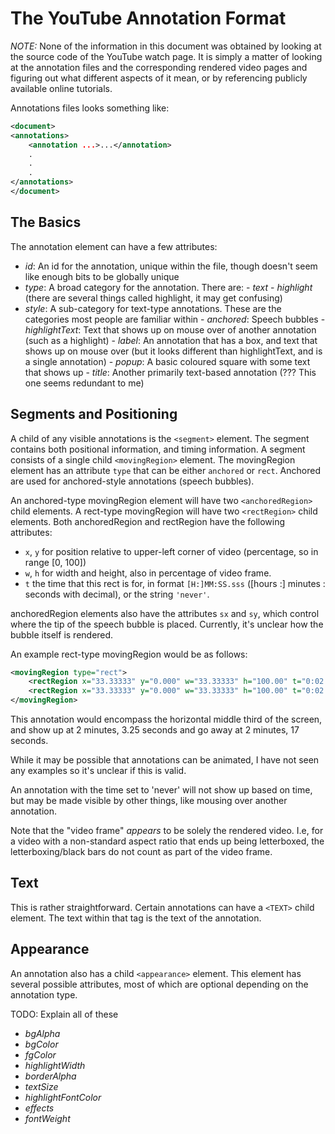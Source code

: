 The YouTube Annotation Format
================

_NOTE:_ None of the information in this document was obtained by looking at the source code of the YouTube watch page. It is simply a matter of looking at the annotation files and the corresponding rendered video pages and figuring out what different aspects of it mean, or by referencing publicly available online tutorials.

Annotations files looks something like:

```xml
<document>
<annotations>
	<annotation ...>...</annotation>
	.
	.
	.
</annotations>
</document>
```

## The Basics

The annotation element can have a few attributes:
	
- _id_: An id for the annotation, unique within the file, though doesn't seem like enough bits to be globally unique
- _type_: A broad category for the annotation. There are:
	    - _text_
		- _highlight_ (there are several things called highlight, it may get confusing)
- _style_: A sub-category for text-type annotations. These are the categories most people are familiar within
	    - _anchored_: Speech bubbles
		- _highlightText_: Text that shows up on mouse over of another annotation (such as a highlight)
		- _label_: An annotation that has a box, and text that shows up on mouse over (but it looks different than highlightText, and is a single annotation)
		- _popup_: A basic coloured square with some text that shows up
		- _title_: Another primarily text-based annotation (??? This one seems redundant to me)

## Segments and Positioning
		
A child of any visible annotations is the `<segment>` element. The segment contains both positional information, and timing information. A segment consists of a single child `<movingRegion>` element. The movingRegion element has an attribute `type` that can be either `anchored` or `rect`. Anchored are used for anchored-style annotations (speech bubbles).

An anchored-type movingRegion element will have two `<anchoredRegion>` child elements. A rect-type movingRegion will have two `<rectRegion>` child elements. Both anchoredRegion and rectRegion have the following attributes:

- `x`, `y` for position relative to upper-left corner of video (percentage, so in range [0, 100])
- `w`, `h` for width and height, also in percentage of video frame.
- `t` the time that this rect is for, in format `[H:]MM:SS.sss` ([hours :] minutes : seconds with decimal), or the string `'never'`.

anchoredRegion elements also have the attributes `sx` and `sy`, which control where the tip of the speech bubble is placed. Currently, it's unclear how the bubble itself is rendered.

An example rect-type movingRegion would be as follows:

```xml
<movingRegion type="rect">
	<rectRegion x="33.33333" y="0.000" w="33.33333" h="100.00" t="0:02:03.25"/>
	<rectRegion x="33.33333" y="0.000" w="33.33333" h="100.00" t="0:02:17.0"/>
</movingRegion>
```

This annotation would encompass the horizontal middle third of the screen, and show up at 2 minutes, 3.25 seconds and go away at 2 minutes, 17 seconds.

While it may be possible that annotations can be animated, I have not seen any examples so it's unclear if this is valid.

An annotation with the time set to 'never' will not show up based on time, but may be made visible by other things, like mousing over another annotation.
	
Note that the "video frame" _appears_ to be	solely the rendered video. I.e, for a video with a non-standard aspect ratio that ends up being letterboxed, the letterboxing/black bars do not count as part of the video frame.

## Text

This is rather straightforward. Certain annotations can have a `<TEXT>` child element. The text within that tag is the text of the annotation.

## Appearance

An annotation also has a child `<appearance>` element. This element has several possible attributes, most of which are optional depending on the annotation type.

 TODO: Explain all of these

 - _bgAlpha_
 - _bgColor_
 - _fgColor_
 - _highlightWidth_
 - _borderAlpha_
 - _textSize_
 - _highlightFontColor_
 - _effects_
 - _fontWeight_
